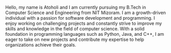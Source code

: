 Hello, my name is Atoholi and I am currently pursuing my B.Tech in Computer Science and Engineering from NIT Mizoram. I am a growth-driven individual with a passion for software development and programming. I enjoy working on challenging projects and constantly strive to improve my skills and knowledge in the field of computer science. With a solid foundation in programming languages such as Python, Java, and C++, I am eager to take on new projects and contribute my expertise to help organizations achieve their goals.

<!---
AtoholiChisho/AtoholiChisho is a ✨ special ✨ repository because its `README.md` (this file) appears on your GitHub profile.
You can click the Preview link to take a look at your changes.
--->
